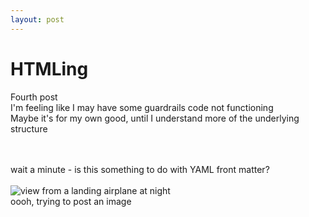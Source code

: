 ```yaml
---
layout: post
---
```

<!DOCTYPE html>
<html>
<head>
</head>
<body>

<h1>HTMLing</h1>
<p>Fourth post<br>
I'm feeling like I may have some guardrails
code not functioning<BR>
Maybe it's for my own good, until I understand more of the underlying structure<br></p><br><br>
wait a minute - is this something to do with YAML front matter? 
<br><br>
<img src="https://johntrendler.github.io/learning/assets/image/landing.jpg" alt="view from a landing airplane at night">
<br>
oooh, trying to post an image 
</body>
</html>

